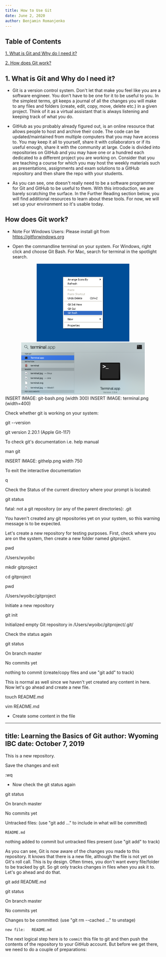 ```yaml
---
title: How to Use Git
date: June 2, 2020
author: Benjamin Romanjenko
---
```



## Table of Contents


[1. What is Git and Why do I need it?](#What-is-git-and-why-do-we-need-it)

[2. How does Git work?](#how-does-git-work)



## 1. What is Git and Why do I need it?


- Git is a version control system.  Don't let that make you feel like you are a software engineer.  You don't have to be one for it to be useful to you.  In the simplest terms, git keeps a journal of all the changes you will make to any files and folders (create, edit, copy, move, delete etc.) in a given project.  Think of it as a virtual assistant that is always listening and keeping track of what you do.  

- GitHub as you probably already figured out, is an online resource that allows people to host and archive their code.  The code can be updated/maintained from multiple computers that you may have access to.  You may keep it all to yourself, share it with collaborators or if its useful enough, share it with the community at large.  Code is divided into repositories on GitHub and you may have one or a hundred each dedicated to a different project you are working on.  Consider that you are teaching a course for which you may host the weekly materials such as presentations, assignments and exam solutions to a GitHub repository and then share the repo with your students.  

- As you can see, one doesn't really need to be a software programmer for Git and GitHub to be useful to them.  With this introduction, we are barely scratching the surface.  In the Further Reading section below, you will find additional resources to learn about these tools. For now, we will set up your environment so it's usable today.


## How does Git work?


- Note For Windows Users: Please install git from https://gitforwindows.org

- Open the commandline terminal on your system.  For Windows, right click and choose Git Bash.  For Mac, search for terminal in the spotlight search.
<center>
<img src="git-bash.png" width=300>
<img src="terminal.png" width=400>
</center>
INSERT IMAGE: git-bash.png (width 300) 
INSERT IMAGE: terminal.png (width=400)




Check whether git is working on your system:


git --version

git version 2.20.1 (Apple Git-117)

   

To check git's documentation i.e. help manual


man git


INSERT IMAGE: githelp.png width 750



To exit the interactive documentation



q




Check the Status of the current directory where your prompt is located:


git status


fatal: not a git repository (or any of the parent directories): .git


You haven't created any git repositories yet on your system, so this warning message is to be expected.

Let's create a new repository for testing purposes. First, check where you are on the system, then create a new folder named gitproject.



pwd

/Users/wyoibc

mkdir gitproject

cd gitproject

pwd

/Users/wyoibc/gitproject

 



Initiate a new repository



git init

Initialized empty Git repository in /Users/wyoibc/gitproject/.git/




Check the status again



git status

On branch master

No commits yet

nothing to commit (create/copy files and use "git add" to track)



This is normal as well since we haven't yet created any content in here.  Now let's go ahead and create a new file.


touch README.md

vim README.md



- Create some content in the file




---
title: Learning the Basics of Git
author: Wyoming IBC
date: October 7, 2019
---

This is a new repository.


Save the changes and exit



:wq



- Now check the git status again




git status


On branch master

No commits yet

Untracked files:
  (use "git add <file>..." to include in what will be committed)

	README.md

nothing added to commit but untracked files present (use "git add" to track)



As you can see, Git is now aware of the changes you made to this repository.  It knows that there is a new file, although the file is not yet on Git's roll call.  This is by design.  Often times, you don't want every file/folder to be tracked by git.  So git only tracks changes in files when you ask it to.  Let's go ahead and do that.




git add README.md

git status

On branch master

No commits yet

Changes to be committed:
  (use "git rm --cached <file>..." to unstage)

	new file:   README.md



The next logical step here is to ``commit`` this file to git and then push the contents of the repository to your GitHub account.  But before we get there, we need to do a couple of preparations:


